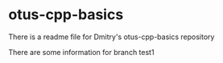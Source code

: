 # otus-cpp-basics

There is a readme file for Dmitry's otus-cpp-basics repository
 
There are some information for branch test1